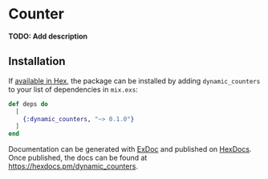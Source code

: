 # Counter

**TODO: Add description**

## Installation

If [available in Hex](https://hex.pm/docs/publish), the package can be installed
by adding `dynamic_counters` to your list of dependencies in `mix.exs`:

```elixir
def deps do
  [
    {:dynamic_counters, "~> 0.1.0"}
  ]
end
```

Documentation can be generated with [ExDoc](https://github.com/elixir-lang/ex_doc)
and published on [HexDocs](https://hexdocs.pm). Once published, the docs can
be found at <https://hexdocs.pm/dynamic_counters>.

